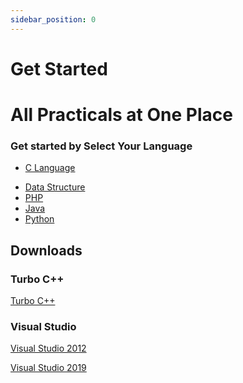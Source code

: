 ```yaml
---
sidebar_position: 0
---
```


# Get Started

# All Practicals at One Place

### Get started by **Select Your Language**

- [C Language](category/c-language)
<!-- - [C++ Language](category/cpp) -->
- [Data Structure](category/data-structure)
- [PHP](category/php)
- [Java](category/java)
- [Python](category/python)

## Downloads

### Turbo C++

<!-- Link to Turbo C -->

[Turbo C++](https://developerinsider.co/downloading/?download=https://github.com/vineetchoudhary/turbocpp/releases/download/v3.2/Turbo.C.3.2.zip)

### Visual Studio

[Visual Studio 2012](https://onesoftwares.net/visual-studio-2012/)

[Visual Studio 2019](https://onesoftwares.net/visual-studio-2019/)
